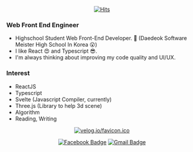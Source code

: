 <div align=center>

  [![Hits](https://hits.seeyoufarm.com/api/count/incr/badge.svg?url=https://github.com/LeeSeongJinCa)](https://hits.seeyoufarm.com) 

</div>

### Web Front End Engineer
- Highschool Student Web Front-End Developer. 🧐 (Daedeok Software Meister High School In Korea 😮)
- I like React 😍 and Typescript 😎.
- I'm always thinking about improving my code quality and UI/UX.

### Interest
- ReactJS
- Typescript
- Svelte (Javascript Compiler, currently)
- Three.js (Library to help 3d scene)
- Algorithm
- Reading, Writing

<div align=center>

  [![velog.io/favicon.ico](https://static.velog.io/favicon.ico)](https://velog.io/@dltjdwls100)
  
  [![Facebook Badge](https://img.shields.io/badge/-Facebook-1877f2?style=flat-square&logo=facebook&logoColor=white&link=https://https://www.facebook.com/profile.php?id=100011423548102)](https://www.facebook.com/profile.php?id=100011423548102)
  [![Gmail Badge](https://img.shields.io/badge/-Gmail-d14836?style=flat-square&logo=Gmail&logoColor=white&link=mailto:dltjdqhr55@gmail.com)](mailto:dltjdqhr55@gmail.com)

</div>
